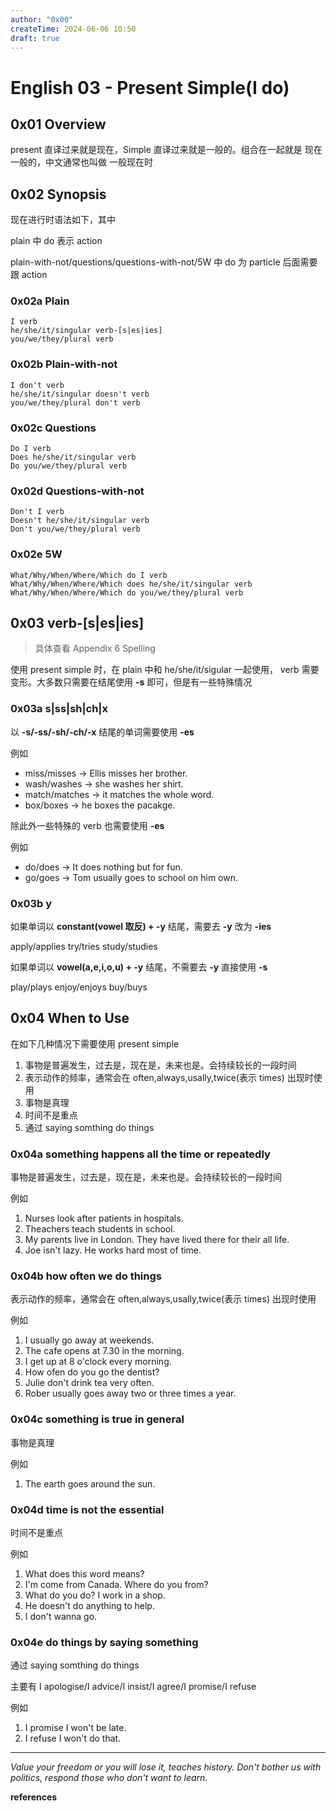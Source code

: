 ```yaml
---
author: "0x00"
createTime: 2024-06-06 10:50
draft: true
---
```


# English 03 - Present Simple(I do)

## 0x01 Overview

present 直译过来就是现在，Simple 直译过来就是一般的。组合在一起就是 现在一般的，中文通常也叫做 一般现在时

## 0x02 Synopsis

现在进行时语法如下，其中
 
plain 中 do 表示 action

plain-with-not/questions/questions-with-not/5W 中 do 为 particle 后面需要跟 action

### 0x02a Plain

```
I verb
he/she/it/singular verb-[s|es|ies]
you/we/they/plural verb
```

### 0x02b Plain-with-not

```
I don't verb
he/she/it/singular doesn't verb
you/we/they/plural don't verb
```

### 0x02c Questions

```
Do I verb
Does he/she/it/singular verb
Do you/we/they/plural verb
```

### 0x02d Questions-with-not

```
Don't I verb
Doesn't he/she/it/singular verb
Don't you/we/they/plural verb
   ```

### 0x02e 5W

```
What/Why/When/Where/Which do I verb
What/Why/When/Where/Which does he/she/it/singular verb
What/Why/When/Where/Which do you/we/they/plural verb
```

## 0x03 verb-\[s|es\|ies]

> 具体查看 Appendix 6 Spelling

使用 present simple 时，在 plain 中和 he/she/it/sigular 一起使用， verb 需要变形。大多数只需要在结尾使用 **-s** 即可，但是有一些特殊情况

### 0x03a s|ss|sh|ch|x

以 **-s/-ss/-sh/-ch/-x** 结尾的单词需要使用 **-es**

例如
- miss/misses -> Ellis misses her brother.
- wash/washes -> she washes her shirt.
- match/matches -> it matches the whole word.
- box/boxes -> he boxes the pacakge.

除此外一些特殊的 verb 也需要使用 **-es**

例如
- do/does -> It does nothing but for fun.
- go/goes -> Tom usually goes to school on him own.

### 0x03b y

如果单词以 **constant(vowel 取反) + -y** 结尾，需要去 **-y** 改为 **-ies**

apply/applies
try/tries
study/studies 

如果单词以 **vowel(a,e,i,o,u) + -y** 结尾，不需要去 **-y** 直接使用 **-s**

play/plays
enjoy/enjoys
buy/buys

## 0x04 When to Use

在如下几种情况下需要使用 present simple
1. 事物是普遍发生，过去是，现在是，未来也是。会持续较长的一段时间
2. 表示动作的频率，通常会在 often,always,usally,twice(表示 times) 出现时使用
3. 事物是真理
4. 时间不是重点
5. 通过 saying somthing do things

### 0x04a something happens all the time or repeatedly

事物是普遍发生，过去是，现在是，未来也是。会持续较长的一段时间

例如
1. Nurses look after patients in hospitals.
2. Theachers teach students in school.
3. My parents live in London. They have lived there for their all life.
4. Joe isn't lazy. He works hard most of time.

### 0x04b how often we do things

表示动作的频率，通常会在 often,always,usally,twice(表示 times) 出现时使用

例如
1. I usually go away at weekends.
2. The cafe opens at 7.30 in the morning.
3. I get up at 8 o'clock every morning.
4. How ofen do you go the dentist?
5. Julie don't drink tea very often.
6. Rober usually goes away two or three times a year.

### 0x04c something is true in general

事物是真理

例如
1. The earth goes around the sun.

### 0x04d time is not the essential

时间不是重点

例如
1. What does this word means?
2. I'm come from Canada. Where do you from?
3. What do you do? I work in a shop.
4. He doesn't do anything to help.
5. I don't wanna go.

### 0x04e do things by saying something

通过 saying somthing do things

主要有
I apologise/I advice/I insist/I agree/I promise/I refuse

例如
1. I promise I won't be late.
2. I refuse I won't do that.


---
*Value your freedom or you will lose it, teaches history. Don't bother us with politics, respond those who don't want to learn.*

**references**



